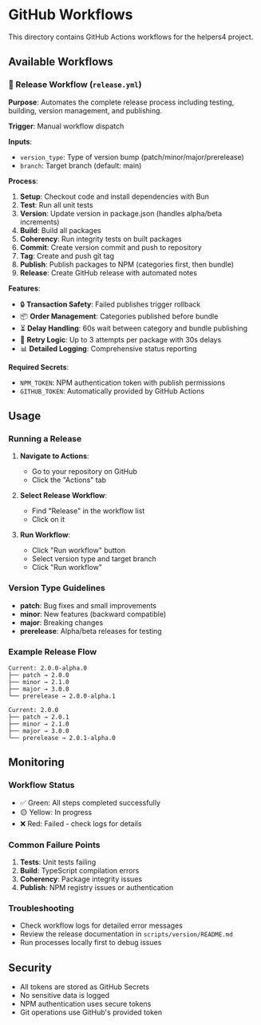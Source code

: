 # GitHub Workflows

This directory contains GitHub Actions workflows for the helpers4 project.

## Available Workflows

### 🚀 Release Workflow (`release.yml`)

**Purpose**: Automates the complete release process including testing, building, version management, and publishing.

**Trigger**: Manual workflow dispatch

**Inputs**:
- `version_type`: Type of version bump (patch/minor/major/prerelease)
- `branch`: Target branch (default: main)

**Process**:
1. **Setup**: Checkout code and install dependencies with Bun
2. **Test**: Run all unit tests
3. **Version**: Update version in package.json (handles alpha/beta increments)
4. **Build**: Build all packages
5. **Coherency**: Run integrity tests on built packages
6. **Commit**: Create version commit and push to repository
7. **Tag**: Create and push git tag
8. **Publish**: Publish packages to NPM (categories first, then bundle)
9. **Release**: Create GitHub release with automated notes

**Features**:
- 🔒 **Transaction Safety**: Failed publishes trigger rollback
- 📦 **Order Management**: Categories published before bundle
- ⏳ **Delay Handling**: 60s wait between category and bundle publishing
- 🔄 **Retry Logic**: Up to 3 attempts per package with 30s delays
- 📊 **Detailed Logging**: Comprehensive status reporting

**Required Secrets**:
- `NPM_TOKEN`: NPM authentication token with publish permissions
- `GITHUB_TOKEN`: Automatically provided by GitHub Actions

## Usage

### Running a Release

1. **Navigate to Actions**:
   - Go to your repository on GitHub
   - Click the "Actions" tab

2. **Select Release Workflow**:
   - Find "Release" in the workflow list
   - Click on it

3. **Run Workflow**:
   - Click "Run workflow" button
   - Select version type and target branch
   - Click "Run workflow"

### Version Type Guidelines

- **patch**: Bug fixes and small improvements
- **minor**: New features (backward compatible)
- **major**: Breaking changes
- **prerelease**: Alpha/beta releases for testing

### Example Release Flow

```
Current: 2.0.0-alpha.0
├── patch → 2.0.0
├── minor → 2.1.0  
├── major → 3.0.0
└── prerelease → 2.0.0-alpha.1

Current: 2.0.0
├── patch → 2.0.1
├── minor → 2.1.0
├── major → 3.0.0  
└── prerelease → 2.0.1-alpha.0
```

## Monitoring

### Workflow Status
- ✅ Green: All steps completed successfully
- 🟡 Yellow: In progress
- ❌ Red: Failed - check logs for details

### Common Failure Points
1. **Tests**: Unit tests failing
2. **Build**: TypeScript compilation errors
3. **Coherency**: Package integrity issues
4. **Publish**: NPM registry issues or authentication

### Troubleshooting
- Check workflow logs for detailed error messages
- Review the release documentation in `scripts/version/README.md`
- Run processes locally first to debug issues

## Security

- All tokens are stored as GitHub Secrets
- No sensitive data is logged
- NPM authentication uses secure tokens
- Git operations use GitHub's provided token

